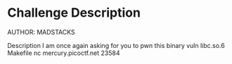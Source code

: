 # Challenge Description

AUTHOR: MADSTACKS

Description
I am once again asking for you to pwn this binary vuln libc.so.6 Makefile nc mercury.picoctf.net 23584